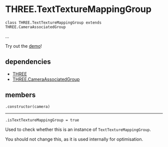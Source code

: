 # THREE.TextTextureMappingGroup

`class THREE.TextTextureMappingGroup extends THREE.CameraAssociatedGroup`

...

Try out the [demo](https://seregpie.github.io/PaperDuck/)!

## dependencies

- [THREE](https://github.com/mrdoob/three.js)
- [THREE.CameraAssociatedGroup](https://github.com/SeregPie/THREE.CameraAssociatedGroup)

## members

`.constructor(camera)`

---

`.isTextTextureMappingGroup = true`

Used to check whether this is an instance of `TextTextureMappingGroup`.

You should not change this, as it is used internally for optimisation.
